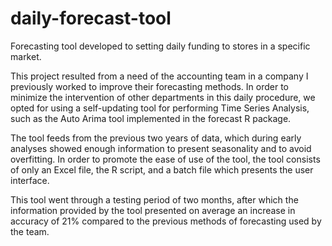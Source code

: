 # daily-forecast-tool
Forecasting tool developed to setting daily funding to stores in a specific market.

This project resulted from a need of the accounting team in a company I previously worked to improve their forecasting methods. In order to minimize the intervention of other departments in this daily procedure, we opted for using a self-updating tool for performing Time Series Analysis, such as the Auto Arima tool implemented in the forecast R package. 

The tool feeds from the previous two years of data, which during early analyses showed enough information to present seasonality and to avoid overfitting. In order to promote the ease of use of the tool, the tool consists of only an Excel file, the R script, and a batch file which presents the user interface.

This tool went through a testing period of two months, after which the information provided by the tool presented on average an increase in accuracy of 21% compared to the previous methods of forecasting used by the team.
